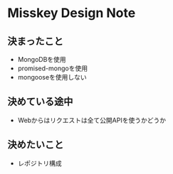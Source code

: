# Misskey Design Note

## 決まったこと
* MongoDBを使用
* promised-mongoを使用
* mongooseを使用しない

## 決めている途中
* Webからはリクエストは全て公開APIを使うかどうか

## 決めたいこと
* レポジトリ構成
